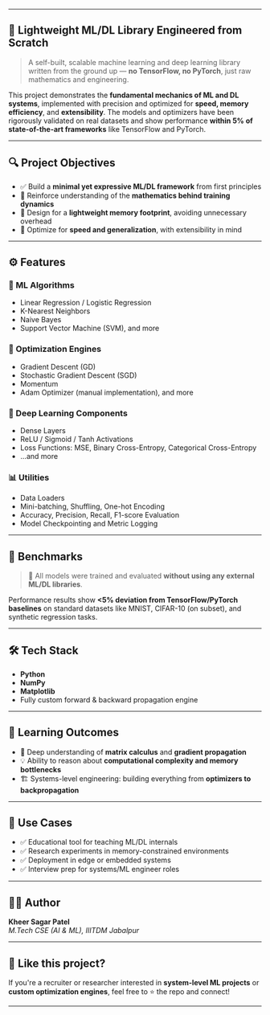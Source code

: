 

---

## 🧠 Lightweight ML/DL Library Engineered from Scratch

> A self-built, scalable machine learning and deep learning library written from the ground up — **no TensorFlow, no PyTorch**, just raw mathematics and engineering.

This project demonstrates the **fundamental mechanics of ML and DL systems**, implemented with precision and optimized for **speed, memory efficiency**, and **extensibility**. The models and optimizers have been rigorously validated on real datasets and show performance **within 5% of state-of-the-art frameworks** like TensorFlow and PyTorch.

---

## 🔍 Project Objectives

- ✅ Build a **minimal yet expressive ML/DL framework** from first principles  
- 🧠 Reinforce understanding of the **mathematics behind training dynamics**  
- 💾 Design for a **lightweight memory footprint**, avoiding unnecessary overhead  
- 🚀 Optimize for **speed and generalization**, with extensibility in mind  

---

## ⚙️ Features

### 🔧 ML Algorithms
- Linear Regression / Logistic Regression  
- K-Nearest Neighbors  
- Naive Bayes  
- Support Vector Machine (SVM), and more  

### 🔁 Optimization Engines
- Gradient Descent (GD)  
- Stochastic Gradient Descent (SGD)  
- Momentum  
- Adam Optimizer (manual implementation), and more  

### 🧱 Deep Learning Components
- Dense Layers  
- ReLU / Sigmoid / Tanh Activations  
- Loss Functions: MSE, Binary Cross-Entropy, Categorical Cross-Entropy  
- ...and more  

### 📊 Utilities
- Data Loaders  
- Mini-batching, Shuffling, One-hot Encoding  
- Accuracy, Precision, Recall, F1-score Evaluation  
- Model Checkpointing and Metric Logging  

---

## 🧪 Benchmarks

> 🚀 All models were trained and evaluated **without using any external ML/DL libraries**.

Performance results show **<5% deviation from TensorFlow/PyTorch baselines** on standard datasets like MNIST, CIFAR-10 (on subset), and synthetic regression tasks.

---

## 🛠️ Tech Stack

- **Python**
- **NumPy**
- **Matplotlib**
- Fully custom forward & backward propagation engine

---

## 🧠 Learning Outcomes

- 🔬 Deep understanding of **matrix calculus** and **gradient propagation**  
- 💡 Ability to reason about **computational complexity and memory bottlenecks**  
- 🏗️ Systems-level engineering: building everything from **optimizers to backpropagation**  

---

## 💼 Use Cases

- ✅ Educational tool for teaching ML/DL internals  
- ✅ Research experiments in memory-constrained environments  
- ✅ Deployment in edge or embedded systems  
- ✅ Interview prep for systems/ML engineer roles  

---

## 👨‍💻 Author

**Kheer Sagar Patel**  
*M.Tech CSE (AI & ML), IIITDM Jabalpur*  

---

## 🌟 Like this project?

If you're a recruiter or researcher interested in **system-level ML projects** or **custom optimization engines**, feel free to ⭐ the repo and connect!

---
